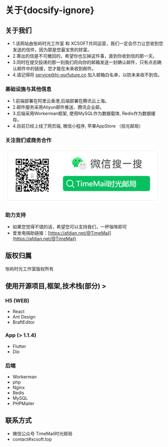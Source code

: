 # 关于{docsify-ignore}

##  关于我们
  
- 1.该网站由怅屿时光工作室 和 XCSOFT共同运营，我们一定会尽力让您收到您发送的信件，因为那是您最宝贵的财富。
- 2.寄出的信是不可撤回的，希望你也忘掉这件事，直到你收到信的那一天。
- 3.同时在提交投递的那一刻我们将向你的邮箱发送一封确认邮件，只有点击确认邮件中的链接，您才能在未来收到邮件。
- 4.请记得将 service@hi-ourfuture.cn 加入邮箱白名单，以防未来收不到信。

### 基础设施与其他信息

- 1.前端部署在阿里云香港,后端部署在腾讯云上海。
- 2.邮件服务采用Aliyun邮件推送、腾讯企业邮。
- 3.后端采用Workerman框架, 使用MySQL作为数据载体, Redis作为数据缓存。
- 4.目前已经上线了网页端, 微信小程序, 苹果AppStore （拾光邮局）

### 关注我们或商务合作

![微信公众号: TimeMail时光邮局](media/wechat.png)

### 助力支持

- 如果您觉得不错的话，希望您可以支持我们，一杯咖啡即可
- 爱发电捐助链接：[https://afdian.net/@TimeMail](https://afdian.net/@TimeMail)

## 版权归属

怅屿时光工作室版权所有

## 使用开源项目,框架,技术栈(部分) > 

### H5 (WEB)

- React
- Ant Design
- BraftEditor

### App (> 1.1.4)

- Flutter
- Dio

### 后端

- Workerman
- php
- Nginx
- Redis
- MySQL
- PHPMailer

## 联系方式

- 微信公众号 TimeMail时光邮局
- contact#xcsoft.top
